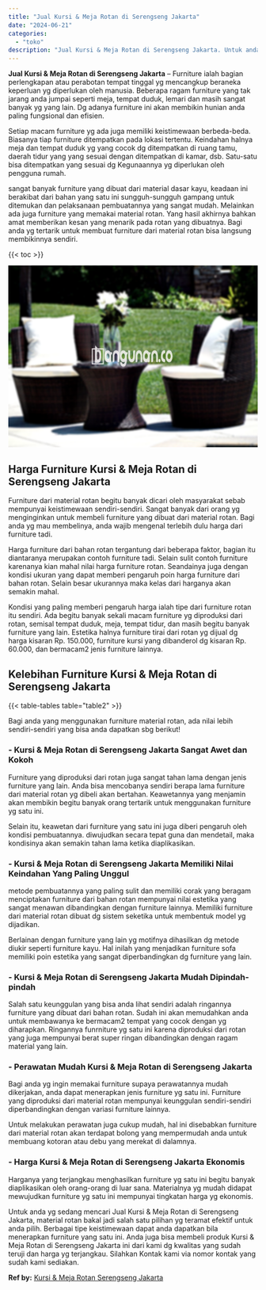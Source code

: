 ```yaml
---
title: "Jual Kursi & Meja Rotan di Serengseng Jakarta"
date: "2024-06-21"
categories: 
  - "toko"
description: "Jual Kursi & Meja Rotan di Serengseng Jakarta. Untuk anda yg sedang mencari Jual Kursi & Meja Rotan di Serengseng Jakarta, material rotan bakal jadi salah sa..."
---
```


**Jual Kursi & Meja Rotan di Serengseng Jakarta** – Furniture ialah bagian perlengkapan atau perabotan tempat tinggal yg mencangkup beraneka keperluan yg diperlukan oleh manusia. Beberapa ragam furniture yang tak jarang anda jumpai seperti meja, tempat duduk, lemari dan masih sangat banyak yg yang lain. Dg adanya furniture ini akan membikin hunian anda paling fungsional dan efisien.

Setiap macam furniture yg ada juga memiliki keistimewaan berbeda-beda. Biasanya tiap furniture ditempatkan pada lokasi tertentu. Keindahan halnya meja dan tempat duduk yg yang cocok dg ditempatkan di ruang tamu, daerah tidur yang yang sesuai dengan ditempatkan di kamar, dsb. Satu-satu bisa ditempatkan yang sesuai dg Kegunaannya yg diperlukan oleh pengguna rumah.

sangat banyak furniture yang dibuat dari material dasar kayu, keadaan ini berakibat dari bahan yang satu ini sungguh-sungguh gampang untuk ditemukan dan pelaksanaan pembuatannya yang sangat mudah. Melainkan ada juga furniture yang memakai material rotan. Yang hasil akhirnya bahkan amat memberikan kesan yang menarik pada rotan yang dibuatnya. Bagi anda yg tertarik untuk membuat furniture dari material rotan bisa langsung membikinnya sendiri.

{{< toc >}}

![Jual Kursi & Meja Rotan di Serengseng Jakarta](/images/kursi-meja-rotan-murah41.png)

## Harga Furniture Kursi & Meja Rotan di Serengseng Jakarta

Furniture dari material rotan begitu banyak dicari oleh masyarakat sebab mempunyai keistimewaan sendiri-sendiri. Sangat banyak dari orang yg menginginkan untuk membeli furniture yang dibuat dari material rotan. Bagi anda yg mau membelinya, anda wajib mengenal terlebih dulu harga dari furniture tadi.

Harga furniture dari bahan rotan tergantung dari beberapa faktor, bagian itu diantaranya merupakan contoh furniture tadi. Selain sulit contoh furniture karenanya kian mahal nilai harga furniture rotan. Seandainya juga dengan kondisi ukuran yang dapat memberi pengaruh poin harga furniture dari bahan rotan. Selain besar ukurannya maka kelas dari harganya akan semakin mahal.

Kondisi yang paling memberi pengaruh harga ialah tipe dari furniture rotan itu sendiri. Ada begitu banyak sekali macam furniture yg diproduksi dari rotan, semisal tempat duduk, meja, tempat tidur, dan masih begitu banyak furniture yang lain. Estetika halnya furniture tirai dari rotan yg dijual dg harga kisaran Rp. 150.000, furniture kursi yang dibanderol dg kisaran Rp. 60.000, dan bermacam2 jenis furniture lainnya.

## Kelebihan Furniture Kursi & Meja Rotan di Serengseng Jakarta

{{< table-tables table="table2" >}}

Bagi anda yang menggunakan furniture material rotan, ada nilai lebih sendiri-sendiri yang bisa anda dapatkan sbg berikut!

### \- Kursi & Meja Rotan di Serengseng Jakarta Sangat Awet dan Kokoh

Furniture yang diproduksi dari rotan juga sangat tahan lama dengan jenis furniture yang lain. Anda bisa mencobanya sendiri berapa lama furniture dari material rotan yg dibeli akan bertahan. Keawetannya yang menjamin akan membikin begitu banyak orang tertarik untuk menggunakan furniture yg satu ini.

Selain itu, keawetan dari furniture yang satu ini juga diberi pengaruh oleh kondisi pembuatannya. diwujudkan secara tepat guna dan mendetail, maka kondisinya akan semakin tahan lama ketika diaplikasikan.

### \- Kursi & Meja Rotan di Serengseng Jakarta Memiliki Nilai Keindahan Yang Paling Unggul

metode pembuatannya yang paling sulit dan memiliki corak yang beragam menciptakan furniture dari bahan rotan mempunyai nilai estetika yang sangat menawan dibandingkan dengan furniture lainnya. Memiliki furniture dari material rotan dibuat dg sistem seketika untuk membentuk model yg dijadikan.

Berlainan dengan furniture yang lain yg motifnya dihasilkan dg metode diukir seperti furniture kayu. Hal inilah yang menjadikan furniture sofa memiliki poin estetika yang sangat diperbandingkan dg furniture yang lain.

### \- Kursi & Meja Rotan di Serengseng Jakarta Mudah Dipindah-pindah

Salah satu keunggulan yang bisa anda lihat sendiri adalah ringannya furniture yang dibuat dari bahan rotan. Sudah ini akan memudahkan anda untuk membawanya ke bermacam2 tempat yang cocok dengan yg diharapkan. Ringannya funrniture yg satu ini karena diproduksi dari rotan yang juga mempunyai berat super ringan dibandingkan dengan ragam material yang lain.

### \- Perawatan Mudah Kursi & Meja Rotan di Serengseng Jakarta

Bagi anda yg ingin memakai furniture supaya perawatannya mudah dikerjakan, anda dapat menerapkan jenis furniture yg satu ini. Furniture yang diproduksi dari material rotan mempunyai keunggulan sendiri-sendiri diperbandingkan dengan variasi furniture lainnya.

Untuk melakukan perawatan juga cukup mudah, hal ini disebabkan furniture dari material rotan akan terdapat bolong yang mempermudah anda untuk membuang kotoran atau debu yang merekat di dalamnya.

### \- Harga Kursi & Meja Rotan di Serengseng Jakarta Ekonomis

Harganya yang terjangkau menghasilkan furniture yg satu ini begitu banyak diaplikasikan oleh orang-orang di luar sana. Materialnya yg mudah didapat mewujudkan furniture yg satu ini mempunyai tingkatan harga yg ekonomis.

Untuk anda yg sedang mencari Jual Kursi & Meja Rotan di Serengseng Jakarta, material rotan bakal jadi salah satu pilihan yg teramat efektif untuk anda pilih. Berbagai tipe keistimewaan dapat anda dapatkan bila menerapkan furniture yang satu ini. Anda juga bisa membeli produk Kursi & Meja Rotan di Serengseng Jakarta ini dari kami dg kwalitas yang sudah teruji dan harga yg terjangkau. Silahkan Kontak kami via nomor kontak yang sudah kami sediakan.

**Ref by:** [Kursi & Meja Rotan Serengseng Jakarta](https://id.wikipedia.org/wiki/Kursi)
